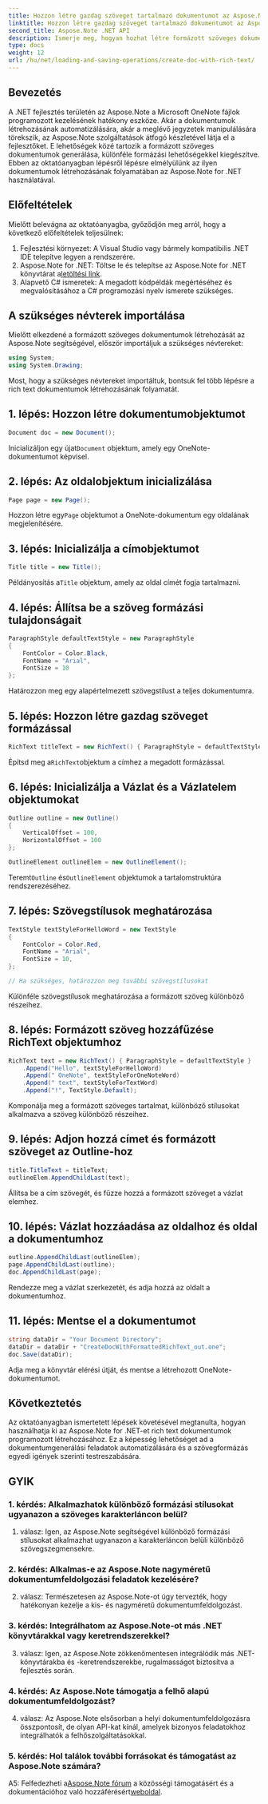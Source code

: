 ```yaml
---
title: Hozzon létre gazdag szöveget tartalmazó dokumentumot az Aspose.Note-ban
linktitle: Hozzon létre gazdag szöveget tartalmazó dokumentumot az Aspose.Note-ban
second_title: Aspose.Note .NET API
description: Ismerje meg, hogyan hozhat létre formázott szöveges dokumentumokat programozottan az Aspose.Note for .NET használatával. Útmutató lépésről lépésre kódpéldákkal.
type: docs
weight: 12
url: /hu/net/loading-and-saving-operations/create-doc-with-rich-text/
---
```

## Bevezetés

A .NET fejlesztés területén az Aspose.Note a Microsoft OneNote fájlok programozott kezelésének hatékony eszköze. Akár a dokumentumok létrehozásának automatizálására, akár a meglévő jegyzetek manipulálására törekszik, az Aspose.Note szolgáltatások átfogó készletével látja el a fejlesztőket. E lehetőségek közé tartozik a formázott szöveges dokumentumok generálása, különféle formázási lehetőségekkel kiegészítve. Ebben az oktatóanyagban lépésről lépésre elmélyülünk az ilyen dokumentumok létrehozásának folyamatában az Aspose.Note for .NET használatával.

## Előfeltételek

Mielőtt belevágna az oktatóanyagba, győződjön meg arról, hogy a következő előfeltételek teljesülnek:

1. Fejlesztési környezet: A Visual Studio vagy bármely kompatibilis .NET IDE telepítve legyen a rendszerére.
2.  Aspose.Note for .NET: Töltse le és telepítse az Aspose.Note for .NET könyvtárat a[letöltési link](https://releases.aspose.com/note/net/).
3. Alapvető C# ismeretek: A megadott kódpéldák megértéséhez és megvalósításához a C# programozási nyelv ismerete szükséges.

## A szükséges névterek importálása

Mielőtt elkezdené a formázott szöveges dokumentumok létrehozását az Aspose.Note segítségével, először importáljuk a szükséges névtereket:

```csharp
using System;
using System.Drawing;
```

Most, hogy a szükséges névtereket importáltuk, bontsuk fel több lépésre a rich text dokumentumok létrehozásának folyamatát.

## 1. lépés: Hozzon létre dokumentumobjektumot

```csharp
Document doc = new Document();
```

 Inicializáljon egy újat`Document` objektum, amely egy OneNote-dokumentumot képvisel.

## 2. lépés: Az oldalobjektum inicializálása

```csharp
Page page = new Page();
```

 Hozzon létre egy`Page` objektumot a OneNote-dokumentum egy oldalának megjelenítésére.

## 3. lépés: Inicializálja a címobjektumot

```csharp
Title title = new Title();
```

 Példányosítás a`Title` objektum, amely az oldal címét fogja tartalmazni.

## 4. lépés: Állítsa be a szöveg formázási tulajdonságait

```csharp
ParagraphStyle defaultTextStyle = new ParagraphStyle
{
    FontColor = Color.Black,
    FontName = "Arial",
    FontSize = 10
};
```

Határozzon meg egy alapértelmezett szövegstílust a teljes dokumentumra.

## 5. lépés: Hozzon létre gazdag szöveget formázással

```csharp
RichText titleText = new RichText() { ParagraphStyle = defaultTextStyle }.Append("Title!");
```

 Építsd meg a`RichText`objektum a címhez a megadott formázással.

## 6. lépés: Inicializálja a Vázlat és a Vázlatelem objektumokat

```csharp
Outline outline = new Outline()
{
    VerticalOffset = 100,
    HorizontalOffset = 100
};

OutlineElement outlineElem = new OutlineElement();
```

 Teremt`Outline` és`OutlineElement` objektumok a tartalomstruktúra rendszerezéséhez.

## 7. lépés: Szövegstílusok meghatározása

```csharp
TextStyle textStyleForHelloWord = new TextStyle
{
    FontColor = Color.Red,
    FontName = "Arial",
    FontSize = 10,
};

// Ha szükséges, határozzon meg további szövegstílusokat
```

Különféle szövegstílusok meghatározása a formázott szöveg különböző részeihez.

## 8. lépés: Formázott szöveg hozzáfűzése RichText objektumhoz

```csharp
RichText text = new RichText() { ParagraphStyle = defaultTextStyle }
    .Append("Hello", textStyleForHelloWord)
    .Append(" OneNote", textStyleForOneNoteWord)
    .Append(" text", textStyleForTextWord)
    .Append("!", TextStyle.Default);
```

Komponálja meg a formázott szöveges tartalmat, különböző stílusokat alkalmazva a szöveg különböző részeihez.

## 9. lépés: Adjon hozzá címet és formázott szöveget az Outline-hoz

```csharp
title.TitleText = titleText;
outlineElem.AppendChildLast(text);
```

Állítsa be a cím szövegét, és fűzze hozzá a formázott szöveget a vázlat elemhez.

## 10. lépés: Vázlat hozzáadása az oldalhoz és oldal a dokumentumhoz

```csharp
outline.AppendChildLast(outlineElem);
page.AppendChildLast(outline);
doc.AppendChildLast(page);
```

Rendezze meg a vázlat szerkezetét, és adja hozzá az oldalt a dokumentumhoz.

## 11. lépés: Mentse el a dokumentumot

```csharp
string dataDir = "Your Document Directory";
dataDir = dataDir + "CreateDocWithFormattedRichText_out.one";
doc.Save(dataDir);
```

Adja meg a könyvtár elérési útját, és mentse a létrehozott OneNote-dokumentumot.

## Következtetés

Az oktatóanyagban ismertetett lépések követésével megtanulta, hogyan használhatja ki az Aspose.Note for .NET-et rich text dokumentumok programozott létrehozásához. Ez a képesség lehetőséget ad a dokumentumgenerálási feladatok automatizálására és a szövegformázás egyedi igények szerinti testreszabására.

## GYIK

### 1. kérdés: Alkalmazhatok különböző formázási stílusokat ugyanazon a szöveges karakterláncon belül?

1. válasz: Igen, az Aspose.Note segítségével különböző formázási stílusokat alkalmazhat ugyanazon a karakterláncon belüli különböző szövegszegmensekre.

### 2. kérdés: Alkalmas-e az Aspose.Note nagyméretű dokumentumfeldolgozási feladatok kezelésére?

2. válasz: Természetesen az Aspose.Note-ot úgy tervezték, hogy hatékonyan kezelje a kis- és nagyméretű dokumentumfeldolgozást.

### 3. kérdés: Integrálhatom az Aspose.Note-ot más .NET könyvtárakkal vagy keretrendszerekkel?

3. válasz: Igen, az Aspose.Note zökkenőmentesen integrálódik más .NET-könyvtárakba és -keretrendszerekbe, rugalmasságot biztosítva a fejlesztés során.

### 4. kérdés: Az Aspose.Note támogatja a felhő alapú dokumentumfeldolgozást?

4. válasz: Az Aspose.Note elsősorban a helyi dokumentumfeldolgozásra összpontosít, de olyan API-kat kínál, amelyek bizonyos feladatokhoz integrálhatók a felhőszolgáltatásokkal.

### 5. kérdés: Hol találok további forrásokat és támogatást az Aspose.Note számára?

 A5: Felfedezheti a[Aspose.Note fórum](https://forum.aspose.com/c/note/28) a közösségi támogatásért és a dokumentációhoz való hozzáférésért[weboldal](https://reference.aspose.com/note/net/).